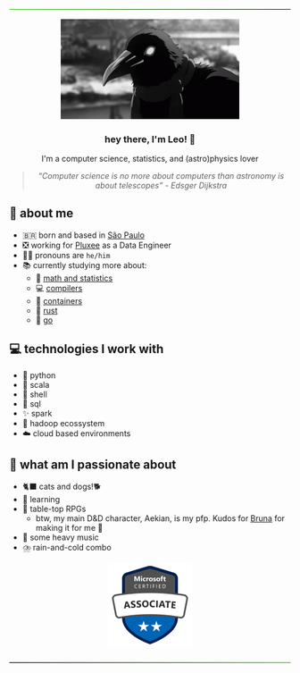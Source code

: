 <div align="center">
    <p><img src="https://github.com/leomoreno11/leomoreno11/blob/main/materials/green-to-black.png"/></p>
    <p><img width="320" alt="Matthew receiving a head rub" src="https://raw.githubusercontent.com/leomoreno11/leomoreno11/main/materials/crow.gif"/></p>
    <h3>hey there, I'm Leo! 👋</h3>
    <p>I'm a computer science, statistics, and (astro)physics lover</p>
    <blockquote><i>“Computer science is no more about computers than astronomy is about telescopes” - Edsger Dijkstra</i></blockquote>
</div>

## 🔭 about me
- 🇧🇷 born and based in [São Paulo](https://en.wikipedia.org/wiki/S%C3%A3o_Paulo)
- ❎ working for [Pluxee](https://www.pluxeegroup.com/who-we-are/) as a Data Engineer
- 🧛‍♂️ pronouns are `he/him`
- 📚 currently studying more about:
    - 🧮 [math and statistics](https://en.wikipedia.org/wiki/Statistics)
    - 💻 [compilers](https://en.wikipedia.org/wiki/Compiler)
    - 🏺 [containers](https://www.docker.com/resources/what-container/)
    - 🦀 [rust](https://www.rust-lang.org/)
    - 🐹 [go](https://go.dev/)

## 💻 technologies I work with
- 🐍 python
- 🍓 scala
- 🐚 shell
- 🧰 sql
- ✨️ spark
- 🐘 hadoop ecossystem
- ☁️ cloud based environments

## 🖤 what am I passionate about
- 🐈‍⬛ cats and dogs!🐕 
- 📖 learning
- 🎲 table-top RPGs
    - btw, my main D&D character, Aekian, is my pfp. Kudos for [Bruna](https://instagram.com/lucipuurr_?igshid=MzRlODBiNWFlZA==) for making it for me 🖤
- 🎸 some heavy music
- ⛈️ rain-and-cold combo


<p align="center"><a href="https://learn.microsoft.com/api/credentials/share/en-us/LeonardoMoreno-9310/E5F1078CE707AA82?sharingId=48B8115A64A7D19E"><img width="150" src="https://raw.githubusercontent.com/leomoreno11/leomoreno11/main/materials/microsoft-certified-associate-badge.png"/></p>

<p align="center"><img src="https://github.com/leomoreno11/leomoreno11/blob/main/materials/black-to-green.png"/></p>
